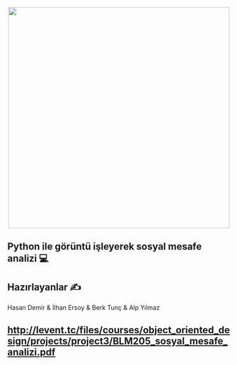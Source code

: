 <p align="center"><a href="#" target="_blank"><img src="https://www.sisecam.com.tr/tr/PublishingImages/sisecam-covid-19-bilgilendirme-detay.jpg" width="500"></a></p>



## Python ile görüntü işleyerek sosyal mesafe analizi  💻


## Hazırlayanlar ✍️
Hasan Demir &
İlhan Ersoy &
Berk Tunç &
Alp Yılmaz


## http://levent.tc/files/courses/object_oriented_design/projects/project3/BLM205_sosyal_mesafe_analizi.pdf

